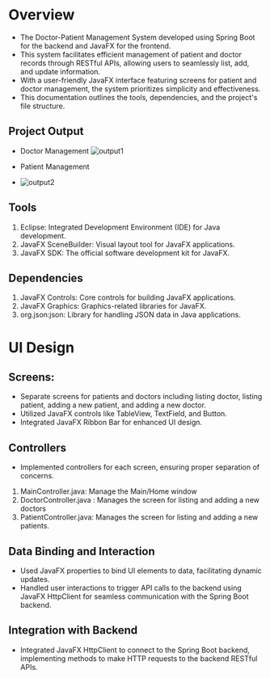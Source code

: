 # Overview
- The Doctor-Patient Management System developed using Spring Boot for the backend and JavaFX for the frontend.
- This system facilitates efficient management of patient and doctor records through RESTful APIs, allowing users to seamlessly list, add, and update information.
- With a user-friendly JavaFX interface featuring screens for patient and doctor management, the system prioritizes simplicity and effectiveness.
- This documentation outlines the tools, dependencies, and the project's file structure.

## Project Output
- Doctor Management
![output1](https://github.com/milansingh52/Doctor-Patient-Management-Frontend/assets/111845982/279ed4c3-6068-4eae-aebe-b2032b353101)

- Patient Management
- ![output2](https://github.com/milansingh52/Doctor-Patient-Management-Frontend/assets/111845982/6ed6a4cd-430d-4666-91d6-5cfa143f4820)

## Tools
1. Eclipse: Integrated Development Environment (IDE) for Java development.
2. JavaFX SceneBuilder: Visual layout tool for JavaFX applications.
3. JavaFX SDK: The official software development kit for JavaFX.

## Dependencies
1. JavaFX Controls: Core controls for building JavaFX applications.
2. JavaFX Graphics: Graphics-related libraries for JavaFX.
3. org.json:json: Library for handling JSON data in Java applications.

# UI Design
## Screens:
- Separate screens for patients and doctors including listing doctor, listing patient, adding a new patient, and adding a new doctor.
- Utilized JavaFX controls like TableView, TextField, and Button.
- Integrated JavaFX Ribbon Bar for enhanced UI design.

## Controllers
- Implemented controllers for each screen, ensuring proper separation of concerns.

1. MainController.java: Manage the Main/Home window
2. DoctorController.java : Manages the screen for listing and adding a new doctors
3. PatientController.java: Manages the screen for listing and adding a new patients.


## Data Binding and Interaction
- Used JavaFX properties to bind UI elements to data, facilitating dynamic updates.
- Handled user interactions to trigger API calls to the backend using JavaFX HttpClient for seamless communication with the Spring Boot backend.

## Integration with Backend
- Integrated JavaFX HttpClient to connect to the Spring Boot backend, implementing methods to make HTTP requests to the backend RESTful APIs.
